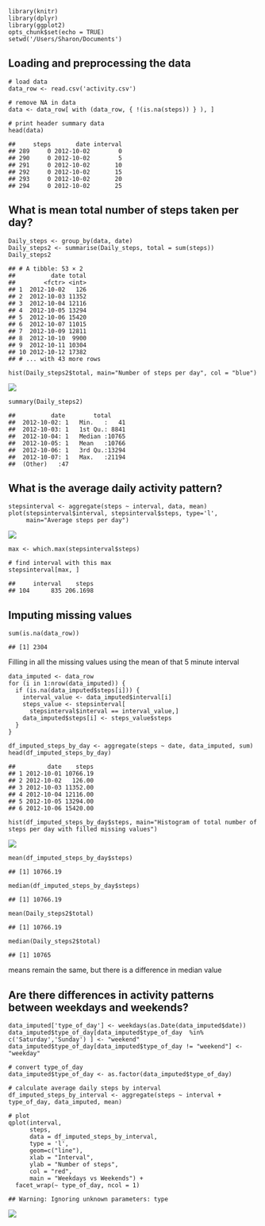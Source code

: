     library(knitr)
    library(dplyr)
    library(ggplot2)
    opts_chunk$set(echo = TRUE)
    setwd('/Users/Sharon/Documents')

Loading and preprocessing the data
----------------------------------

    # load data
    data_row <- read.csv('activity.csv')

    # remove NA in data
    data <- data_row[ with (data_row, { !(is.na(steps)) } ), ]

    # print header summary data
    head(data)

    ##     steps       date interval
    ## 289     0 2012-10-02        0
    ## 290     0 2012-10-02        5
    ## 291     0 2012-10-02       10
    ## 292     0 2012-10-02       15
    ## 293     0 2012-10-02       20
    ## 294     0 2012-10-02       25

What is mean total number of steps taken per day?
-------------------------------------------------

    Daily_steps <- group_by(data, date)
    Daily_steps2 <- summarise(Daily_steps, total = sum(steps))
    Daily_steps2

    ## # A tibble: 53 × 2
    ##          date total
    ##        <fctr> <int>
    ## 1  2012-10-02   126
    ## 2  2012-10-03 11352
    ## 3  2012-10-04 12116
    ## 4  2012-10-05 13294
    ## 5  2012-10-06 15420
    ## 6  2012-10-07 11015
    ## 7  2012-10-09 12811
    ## 8  2012-10-10  9900
    ## 9  2012-10-11 10304
    ## 10 2012-10-12 17382
    ## # ... with 43 more rows

    hist(Daily_steps2$total, main="Number of steps per day", col = "blue")

![](PA1_template_files/figure-markdown_strict/hist-1.png)

    summary(Daily_steps2)

    ##          date        total      
    ##  2012-10-02: 1   Min.   :   41  
    ##  2012-10-03: 1   1st Qu.: 8841  
    ##  2012-10-04: 1   Median :10765  
    ##  2012-10-05: 1   Mean   :10766  
    ##  2012-10-06: 1   3rd Qu.:13294  
    ##  2012-10-07: 1   Max.   :21194  
    ##  (Other)   :47

What is the average daily activity pattern?
-------------------------------------------

    stepsinterval <- aggregate(steps ~ interval, data, mean)
    plot(stepsinterval$interval, stepsinterval$steps, type='l', 
         main="Average steps per day")

![](PA1_template_files/figure-markdown_strict/unnamed-chunk-5-1.png)

    max <- which.max(stepsinterval$steps)

    # find interval with this max
    stepsinterval[max, ]

    ##     interval    steps
    ## 104      835 206.1698

Imputing missing values
-----------------------

    sum(is.na(data_row))

    ## [1] 2304

Filling in all the missing values using the mean of that 5 minute
interval

    data_imputed <- data_row
    for (i in 1:nrow(data_imputed)) {
      if (is.na(data_imputed$steps[i])) {
        interval_value <- data_imputed$interval[i]
        steps_value <- stepsinterval[
          stepsinterval$interval == interval_value,]
        data_imputed$steps[i] <- steps_value$steps
      }
    }

    df_imputed_steps_by_day <- aggregate(steps ~ date, data_imputed, sum)
    head(df_imputed_steps_by_day)

    ##         date    steps
    ## 1 2012-10-01 10766.19
    ## 2 2012-10-02   126.00
    ## 3 2012-10-03 11352.00
    ## 4 2012-10-04 12116.00
    ## 5 2012-10-05 13294.00
    ## 6 2012-10-06 15420.00

    hist(df_imputed_steps_by_day$steps, main="Histogram of total number of steps per day with filled missing values")

![](PA1_template_files/figure-markdown_strict/unnamed-chunk-10-1.png)

    mean(df_imputed_steps_by_day$steps)

    ## [1] 10766.19

    median(df_imputed_steps_by_day$steps)

    ## [1] 10766.19

    mean(Daily_steps2$total)

    ## [1] 10766.19

    median(Daily_steps2$total)

    ## [1] 10765

means remain the same, but there is a difference in median value

Are there differences in activity patterns between weekdays and weekends?
-------------------------------------------------------------------------

    data_imputed['type_of_day'] <- weekdays(as.Date(data_imputed$date))
    data_imputed$type_of_day[data_imputed$type_of_day  %in% c('Saturday','Sunday') ] <- "weekend"
    data_imputed$type_of_day[data_imputed$type_of_day != "weekend"] <- "weekday"

    # convert type_of_day
    data_imputed$type_of_day <- as.factor(data_imputed$type_of_day)

    # calculate average daily steps by interval
    df_imputed_steps_by_interval <- aggregate(steps ~ interval + type_of_day, data_imputed, mean)

    # plot
    qplot(interval, 
          steps, 
          data = df_imputed_steps_by_interval, 
          type = 'l', 
          geom=c("line"),
          xlab = "Interval", 
          ylab = "Number of steps",
          col = "red",
          main = "Weekdays vs Weekends") +
      facet_wrap(~ type_of_day, ncol = 1)

    ## Warning: Ignoring unknown parameters: type

![](PA1_template_files/figure-markdown_strict/unnamed-chunk-16-1.png)
